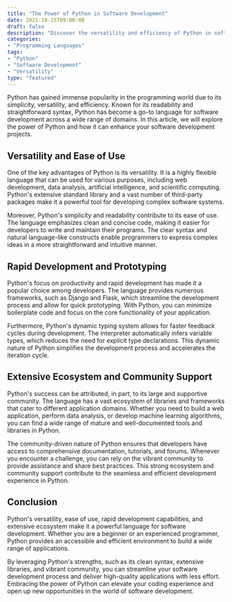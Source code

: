 ```yaml
--- 
title: "The Power of Python in Software Development"
date: 2021-10-15T09:00:00
draft: false
description: "Discover the versatility and efficiency of Python in software development."
categories:
- "Programming Languages"
tags:
- "Python"
- "Software Development"
- "Versatility"
type: "featured"
--- 
```


Python has gained immense popularity in the programming world due to its simplicity, versatility, and efficiency. Known for its readability and straightforward syntax, Python has become a go-to language for software development across a wide range of domains. In this article, we will explore the power of Python and how it can enhance your software development projects.

## Versatility and Ease of Use

One of the key advantages of Python is its versatility. It is a highly flexible language that can be used for various purposes, including web development, data analysis, artificial intelligence, and scientific computing. Python's extensive standard library and a vast number of third-party packages make it a powerful tool for developing complex software systems.

Moreover, Python's simplicity and readability contribute to its ease of use. The language emphasizes clean and concise code, making it easier for developers to write and maintain their programs. The clear syntax and natural language-like constructs enable programmers to express complex ideas in a more straightforward and intuitive manner.

## Rapid Development and Prototyping

Python's focus on productivity and rapid development has made it a popular choice among developers. The language provides numerous frameworks, such as Django and Flask, which streamline the development process and allow for quick prototyping. With Python, you can minimize boilerplate code and focus on the core functionality of your application.

Furthermore, Python's dynamic typing system allows for faster feedback cycles during development. The interpreter automatically infers variable types, which reduces the need for explicit type declarations. This dynamic nature of Python simplifies the development process and accelerates the iteration cycle.

## Extensive Ecosystem and Community Support

Python's success can be attributed, in part, to its large and supportive community. The language has a vast ecosystem of libraries and frameworks that cater to different application domains. Whether you need to build a web application, perform data analysis, or develop machine learning algorithms, you can find a wide range of mature and well-documented tools and libraries in Python.

The community-driven nature of Python ensures that developers have access to comprehensive documentation, tutorials, and forums. Whenever you encounter a challenge, you can rely on the vibrant community to provide assistance and share best practices. This strong ecosystem and community support contribute to the seamless and efficient development experience in Python.

## Conclusion

Python's versatility, ease of use, rapid development capabilities, and extensive ecosystem make it a powerful language for software development. Whether you are a beginner or an experienced programmer, Python provides an accessible and efficient environment to build a wide range of applications.

By leveraging Python's strengths, such as its clean syntax, extensive libraries, and vibrant community, you can streamline your software development process and deliver high-quality applications with less effort. Embracing the power of Python can elevate your coding experience and open up new opportunities in the world of software development.
